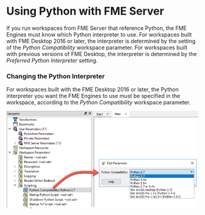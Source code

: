 # Using Python with FME Server #

If you run workspaces from FME Server that reference Python, the FME Engines must know which Python interpreter to use. For workspaces built with FME Desktop 2016 or later, the interpreter is determined by the setting of the *Python Compatibility* workspace parameter. For workspaces built with previous versions of FME Desktop, the interpreter is determined by the *Preferred Python Interpreter* setting.

### Changing the Python Interpreter ###

For workspaces built with the FME Desktop 2016 or later, the Python interpreter you want the FME Engines to use must be specified in the workspace, according to the *Python Compatibility* workspace parameter. 

![](./Images/5.003.PythonCompatibility.png)
